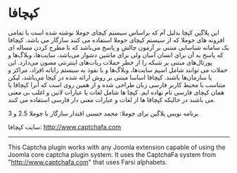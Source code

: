 کپچافا
======
این پلاگین کپچا بدلیل آم که براساس سیستم کپچای جوملا نوشته شده است با تمامی افزونه های جوملا که از سیستم کپچای جوملا استفاده می کنند سازگار می باشد.
کپچافا یک سامانه شناسایی مبتنی‌ بر آزمون چالش و پاسخ می‌باشد که با مطرح کردن مساله ای که پاسخ به آن برای انسان آسان ولی‌ برای ماشین دشوار می‌باشد، سایت‌ها، وبلاگ‌ها و پورتال‌های مبتنی‌ بر شبکه را از خطر حملات ربات‌های اینترنتی‌ مصون می‌دارد.
این حملات می توانند شامل اسپم سایت‌ها، وبلاگ‌ها و یا نفوذ به سیستم رایانه افراد، مراکز و یا سازمان‌ها باشند.
کپچافا اساسا مبتنی‌ بر روش ارائه شده در کپچا می‌باشد، لیکن متناسب با محیط کاربر فارسی زبان طراحی شده و از همین روی است که آنرا کپچافا یا همان کپچای فارسی نام نهاده ایم.
کپچا ‌ها شامل لغات یا عبارات لاتین و اغلب بی معنی می باشند در حالیکه کپچافا ‌ها از لغات و عبارات معنی دار فارسی استفاده می کنند.

برنامه نویس پلاگین برای جوملا: محمد حسنی اقتدار
سازگار با جوملا 2.5 و 3

سایت کپچافا: http://www.captchafa.com

------------------------------

This Captcha plugin works with any Joomla extension capable of using the Joomla core captcha plugin system. It uses the CaptchaFa system from  "http://www.captchafa.com" that uses Farsi alphabets.